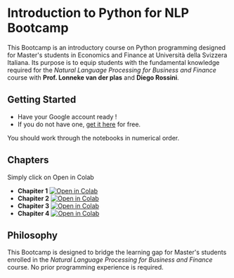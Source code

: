 # Introduction to Python for NLP Bootcamp 
This Bootcamp is an introductory course on Python programming designed for Master's students in Economics and Finance at Università della Svizzera Italiana. 
Its purpose is to equip students with the fundamental knowledge required for the *Natural Language Processing for Business and Finance* course with **Prof. Lonneke van der plas** and **Diego Rossini**.
## Getting Started
* Have your Google account ready !
* If you do not have one, [get it here](https://support.google.com/mail/answer/56256?hl=en) for free. 

You should work through the notebooks in numerical order.
## Chapters
Simply click on Open in Colab
* **Chapiter 1** [![Open in Colab](https://colab.research.google.com/assets/colab-badge.svg)](https://colab.research.google.com/drive/1V1ElINPLep-t4md3ptnH1UJEh5l8zLCM?usp=sharing)
* **Chapiter 2** [![Open in Colab](https://colab.research.google.com/assets/colab-badge.svg)](https://colab.research.google.com/drive/1yk9nL4W5uA0ypdUTZGQfTu1zvuvxsQZs?usp=sharing)
* **Chapiter 3** [![Open in Colab](https://colab.research.google.com/assets/colab-badge.svg)](https://drive.google.com/drive/folders/18yLt9oIIr0mEU7yyp2hAGAbwsyy7QM-u?usp=share_link)
* **Chapiter 4** [![Open in Colab](https://colab.research.google.com/assets/colab-badge.svg)](https://colab.research.google.com/drive/1w2LryBrVXHe77f0p8-np6odVQ7MZOFVB?usp=sharing)

## Philosophy
This Bootcamp is designed to bridge the learning gap for Master's students enrolled in the *Natural Language Processing for Business and Finance* course. 
No prior programming experience is required.

